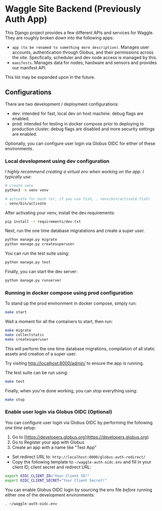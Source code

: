 # Waggle Site Backend (Previously Auth App)

This Django project provides a few different APIs and services for Waggle. They are roughly broken down into the following apps:

* `app (to be renamed to something more descriptive)`. Manages user accounts, authentication through Globus, and their permissions across the site. Specfically, scheduler and dev node access is managed by this.
* `manifests`. Manages data for nodes, hardware and sensors and provides our manifest API.

This list may be expanded upon in the future.

## Configurations

There are two development / deployment configurations:

* dev: intended for fast, local dev on host machine. debug flags are enabled.
* prod: intended for testing in docker compose prior to deploying to production cluster. debug flags are disabled and more security settings are enabled.

Optionally, you can configure user login via Globus OIDC for either of these environments.

### Local development using dev configuration

_I highly recommend creating a virtual env when working on the app. I typically use:_

```sh
# create venv
python3 -m venv venv

# activate for bash (or, if you use fish, . venv/bin/activate.fish)
. venv/bin/activate
```

After activating your venv, install the dev requirements:

```sh
pip install -r requirements/dev.txt
```

Next, run the one time database migratations and create a super user.

```sh
python manage.py migrate
python manage.py createsuperuser
```

You can run the test suite using:

```sh
python manage.py test
```

Finally, you can start the dev server:

```sh
python manage.py runserver
```

### Running in docker compose using prod configuration

To stand up the prod environment in docker compose, simply run:

```sh
make start
```

Wait a moment for all the containers to start, then run:

```sh
make migrate
make collectstatic
make createsuperuser
```

This will perform the one time database migrations, compilation of all static assets and creation of a super user.

Try visiting [http://localhost:8000/admin/](http://localhost:8000/admin/) to ensure the app is running.

The test suite can be run using:

```sh
make test
```

Finally, when you're done working, you can stop everything using:

```sh
make stop
```

### Enable user login via Globus OIDC (Optional)

You can configure user login via Globus OIDC by performing the following _one time_ setup:

1. Go to [https://developers.globus.org](https://developers.globus.org)
2. Go to Register your app with Globus
3. Create an app with a name like "Test App"
  * Set redirect URL to: `http://localhost:8000/globus-auth-redirect/`
  * Copy the following template to `~/waggle-auth-oidc.env` and fill in your client ID, client secret and redirect URL:

```sh
export OIDC_CLIENT_ID="Your Client ID!"
export OIDC_CLIENT_SECRET="Your Client Secret!"
```

You can enable Globus OIDC login by sourcing the env file _before_ running either one of the development environments:

```sh
. ~/waggle-auth-oidc.env
```
